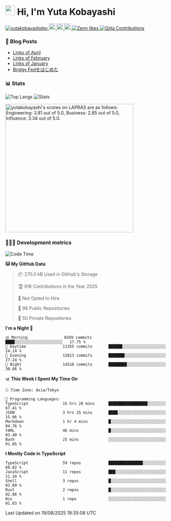 <h1><img src="https://emojis.slackmojis.com/emojis/images/1613942336/14158/balloons.gif?1613942336" width="30"/> Hi, I'm Yuta Kobayashi</h1>

<p align="left"> 
  <a href="https://github.com/yutakobayashidev/yutakobayashidev/">
    <img src="https://komarev.com/ghpvc/?username=yutakobayashdev" alt="yutakobayashdev" />
  </a>
  <a href="https://mastodon.social/@yutakobayashi">
    <img height="20" src="https://img.shields.io/mastodon/follow/107202517736161782?domain=https%3A%2F%2Fmastodon.social&label=Mastodon&logo=mastodon&style=plastic" />
  </a>
  <a href="https://github.com/yutakobayashidev">
    <img height="20" src="https://img.shields.io/github/followers/yutakobayashidev?label=follow&logo=github&style=flat" />
  </a>
  <a href="https://www.reddit.com/user/yutakobayashi">
    <img height="20" src="https://img.shields.io/reddit/user-karma/combined/yutakobayashi?label=Reddit&logo=reddit&style=flat" />
  </a>
  <a href="https://zenn.dev/yutakobayashi">
    <img src="https://badgen.org/img/zenn/yutakobayashi/likes?style=plastic" alt="Zenn likes" />
  </a>
  <a href="https://qiita.com/yutakobayashi">
    <img src="https://badgen.org/img/qiita/yutakobayashi/contributions?style=plastic" alt="Qiita Contributions" />
  </a>
</p>

### 📕 Blog Posts

<!-- BLOG-POST-LIST:START -->
- [Links of April](https://yutakobayashi.com/blog/2025-04/)
- [Links of February](https://yutakobayashi.com/blog/2025-02/)
- [Links of January](https://yutakobayashi.com/blog/2025-01/)
- [Bridgy Fedをはじめた](https://yutakobayashi.com/blog/bridgy-fed/)
<!-- BLOG-POST-LIST:END -->

### 📊 Stats

![Top Langs](https://github-readme-stats.vercel.app/api/top-langs/?username=yutakobayashidev)
![Stats](https://github-readme-stats.vercel.app/api?username=yutakobayashidev&count_private=true&show_icons=true&line_height=40)

<!--START_SECTION:lapras-card-->
<p ><a href="https://lapras.com/public/yutakobayashi" target="_blank" rel="noopener noreferrer"><img alt="yutakobayashi's scores on LAPRAS are as follows: Engineering: 3.81 out of 5.0, Business: 2.85 out of 5.0, Influence: 3.34 out of 5.0." src="https://lapras-card-generator.vercel.app/api/svg?e=3.81&b=2.85&i=3.34&b1=%23020e27&b2=%230e5593&i1=%2303102f&i2=%231688bf&l=en" width="400" ></a></p>
<!--END_SECTION:lapras-card-->

### 👩🏻‍💻 Development metrics

<!--START_SECTION:waka-->
![Code Time](http://img.shields.io/badge/Code%20Time-4%2C036%20hrs%2057%20mins-blue)

**🐱 My GitHub Data** 

> 📦 270.0 kB Used in GitHub's Storage 
 > 
> 🏆 916 Contributions in the Year 2025
 > 
> 🚫 Not Opted to Hire
 > 
> 📜 98 Public Repositories 
 > 
> 🔑 50 Private Repositories 
 > 
**I'm a Night 🦉** 

```text
🌞 Morning                8349 commits        ████░░░░░░░░░░░░░░░░░░░░░   17.75 % 
🌆 Daytime                11355 commits       ██████░░░░░░░░░░░░░░░░░░░   24.14 % 
🌃 Evening                12813 commits       ███████░░░░░░░░░░░░░░░░░░   27.24 % 
🌙 Night                  14516 commits       ████████░░░░░░░░░░░░░░░░░   30.86 % 
```


📊 **This Week I Spent My Time On** 

```text
🕑︎ Time Zone: Asia/Tokyo

💬 Programming Languages: 
TypeScript               15 hrs 20 mins      █████████████████░░░░░░░░   67.41 % 
JSON                     3 hrs 25 mins       ████░░░░░░░░░░░░░░░░░░░░░   15.06 % 
Markdown                 1 hr 4 mins         █░░░░░░░░░░░░░░░░░░░░░░░░   04.76 % 
YAML                     46 mins             █░░░░░░░░░░░░░░░░░░░░░░░░   03.40 % 
Bash                     25 mins             ░░░░░░░░░░░░░░░░░░░░░░░░░   01.85 % 
```

**I Mostly Code in TypeScript** 

```text
TypeScript               59 repos            ███████████████░░░░░░░░░░   60.82 % 
JavaScript               11 repos            ███░░░░░░░░░░░░░░░░░░░░░░   11.34 % 
Shell                    3 repos             █░░░░░░░░░░░░░░░░░░░░░░░░   03.09 % 
Rust                     2 repos             █░░░░░░░░░░░░░░░░░░░░░░░░   02.06 % 
Nix                      1 repo              ░░░░░░░░░░░░░░░░░░░░░░░░░   01.03 % 
```




 Last Updated on 19/08/2025 19:35:08 UTC
<!--END_SECTION:waka-->
